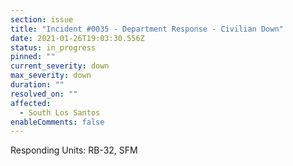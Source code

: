 ```yaml
---
section: issue
title: "Incident #0035 - Department Response - Civilian Down"
date: 2021-01-26T19:03:30.556Z
status: in_progress
pinned: ""
current_severity: down
max_severity: down
duration: ""
resolved_on: ""
affected:
  - South Los Santos
enableComments: false
---
```

Responding Units: RB-32, SFM